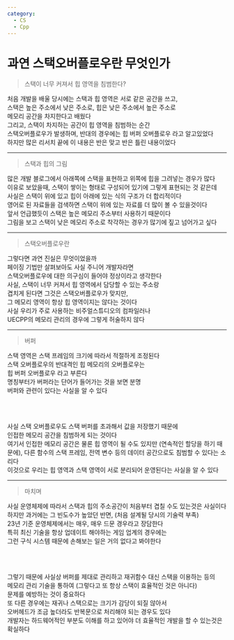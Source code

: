 ```yaml
---
category:
  - CS
  - Cpp
---
```


# 과연 스택오버플로우란 무엇인가

>스택이 너무 커져서 힙 영역을 침범한다?

처음 개발을 배울 당시에는 스택과 힙 영역은 서로 같은 공간을 쓰고,   
스택은 높은 주소에서 낮은 주소로, 힙은 낮은 주소에서 높은 주소로   
메모리 공간을 차지한다고 배웠다   
그리고, 스택이 차지하는 공간이 힙 영역을 침범하는 순간   
스택오버플로우가 발생하며, 반대의 경우에는 힙 버퍼 오버플로우 라고 알고있었다   
하지만 많은 리서치 끝에 이 내용은 반은 맞고 반은 틀린 내용이었다   

***

>스택과 힙의 그림

많은 개발 블로그에서 아래쪽에 스택을 표현하고 위쪽에 힙을 그려넣는 경우가 많다   
이유로 보았을때, 스택이 쌓이는 형태로 구성되어 있기에 그렇게 표현되는 것 같은데   
사실은 스택이 위에 있고 힙이 아래에 있는 식의 구조가 더 합리적이다   
영어로 된 자료들을 검색하면 스택이 위에 있는 자료를 더 많이 볼 수 있을것이다   
앞서 언급했듯이 스택은 높은 메모리 주소부터 사용하기 때문이다   
그림을 보고 스택이 낮은 메모리 주소로 착각하는 경우가 많기에 짚고 넘어가고 싶다   

***

>스택오버플로우란

그렇다면 과연 진실은 무엇이었을까   
페이징 기법만 살펴보아도 사실 주니어 개발자라면   
스택오버플로우에 대한 의구심이 들어야 정상이라고 생각한다   
사실, 스택이 너무 커져서 힙 영역에서 담당할 수 있는 주소랑   
겹치게 된다면 그것은 스택오버플로우가 맞지만,   
그 메모리 영역이 항상 힙 영역이지는 않다는 것이다       
사실 우리가 주로 사용하는 비주얼스튜디오의 컴파일러나   
UECPP의 메모리 관리의 경우에 그렇게 허술하지 않다   

***

>버퍼

스택 영역은 스택 프레임의 크기에 따라서 적절하게 조정된다   
스택 오버플로우의 반대격인 힙 메모리의 오버플로우는   
힙 버퍼 오버플로우 라고 부른다   
명칭부터가 버퍼라는 단어가 들어가는 것을 보면 분명   
버퍼와 관련이 있다는 사실을 알 수 있다   

<br/><br/>

사실 스택 오버플로우도 스택 버퍼를 초과해서 값을 저장했기 때문에   
인접한 메모리 공간을 침범하게 되는 것이다   
여기서 인접한 메모리 공간은 물론 힙 영역이 될 수도 있지만 (연속적인 할당을 하기 때문에), 
다른 함수의 스택 프레임, 전역 변수 등의 데이터 공간으로도 침범할 수 있다는 소리다   
이것으로 우리는 힙 영역과 스택 영역이 서로 분리되어 운영된다는 사실을 알 수 있다   

***

>마치며

사실 운영체제에 따라서 스택과 힙의 주소공간이 처음부터 겹칠 수도 있는것은 사실이다   
하지만 과거에는 그 빈도수가 높았던 반면, (처음 설계될 당시의 기술력 부족)   
23년 기준 운영체제에서는 매우, 매우 드문 경우라고 장담한다   
특히 최신 기술을 항상 업데이트 해야하는 게임 업계의 경우에는   
그런 구식 시스템 때문에 손해보는 일은 거의 없다고 봐야한다   

<br/><br/>

그렇기 때문에 사실상 버퍼를 제대로 관리하고 재귀함수 대신 스택을 이용하는 등의   
메모리 관리 기술을 통하여 (그렇다고 또 항상 스택이 효율적인 것은 아니다)   
문제를 예방하는 것이 중요하다   
또 다른 경우에는 재귀나 스택으로는 크기가 감당이 되질 않아서   
오버헤드가 조금 높더라도 반복문으로 처리해야 되는 경우도 있다   
개발자는 하드웨어적인 부분도 이해를 하고 있어야 더 효율적인 개발을 할 수 있는것은 확실하다
